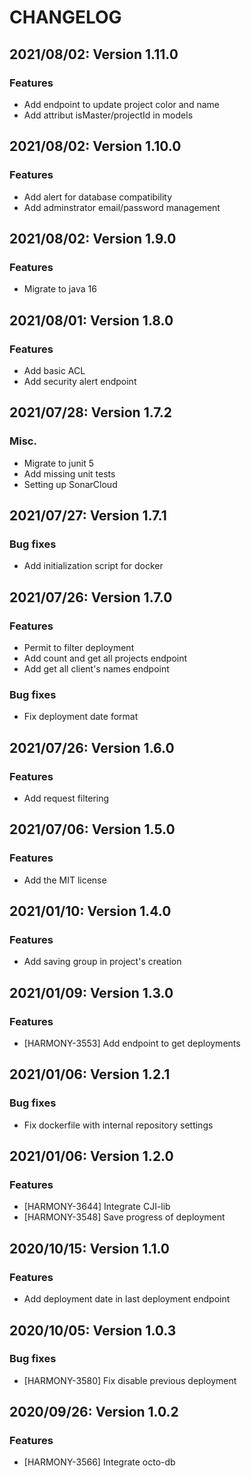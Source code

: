 # CHANGELOG

## 2021/08/02: Version 1.11.0

### Features

* Add endpoint to update project color and name
* Add attribut isMaster/projectId in models

## 2021/08/02: Version 1.10.0

### Features

* Add alert for database compatibility
* Add adminstrator email/password management

## 2021/08/02: Version 1.9.0

### Features

* Migrate to java 16

## 2021/08/01: Version 1.8.0

### Features

* Add basic ACL
* Add security alert endpoint

## 2021/07/28: Version 1.7.2

### Misc.

* Migrate to junit 5
* Add missing unit tests
* Setting up SonarCloud

## 2021/07/27: Version 1.7.1

### Bug fixes

* Add initialization script for docker

## 2021/07/26: Version 1.7.0

### Features

* Permit to filter deployment
* Add count and get all projects endpoint
* Add get all client's names endpoint

### Bug fixes

* Fix deployment date format

## 2021/07/26: Version 1.6.0

### Features

* Add request filtering

## 2021/07/06: Version 1.5.0

### Features

* Add the MIT license

## 2021/01/10: Version 1.4.0

### Features

* Add saving group in project's creation

## 2021/01/09: Version 1.3.0

### Features

* [HARMONY-3553] Add endpoint to get deployments

## 2021/01/06: Version 1.2.1

### Bug fixes

* Fix dockerfile with internal repository settings

## 2021/01/06: Version 1.2.0

### Features

* [HARMONY-3644] Integrate CJI-lib
* [HARMONY-3548] Save progress of deployment

## 2020/10/15: Version 1.1.0

### Features

* Add deployment date in last deployment endpoint

## 2020/10/05: Version 1.0.3

### Bug fixes

* [HARMONY-3580] Fix disable previous deployment

## 2020/09/26: Version 1.0.2

### Features

* [HARMONY-3566] Integrate octo-db
